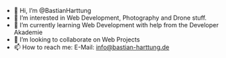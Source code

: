 - 👋 Hi, I’m @BastianHarttung
- 👀 I’m interested in Web Development, Photography and Drone stuff.
- 🌱 I’m currently learning Web Development with help from the Developer Akademie
- 💞️ I’m looking to collaborate on Web Projects
- 📫 How to reach me: E-Mail: info@bastian-harttung.de

<!---
BastianHarttung/BastianHarttung is a ✨ special ✨ repository because its `README.md` (this file) appears on your GitHub profile.
You can click the Preview link to take a look at your changes.
--->
